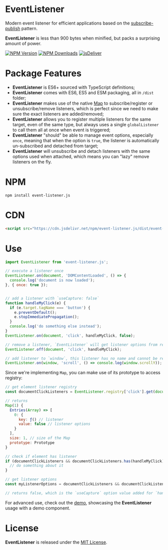 # EventListener
Modern event listener for efficient applications based on the [subscribe-publish](https://hackernoon.com/do-you-still-register-window-event-listeners-in-each-component-react-in-example-31a4b1f6f1c8) pattern.

**EventListener** is less than 900 bytes when minified, but packs a surprising amount of power.

[![NPM Version](https://img.shields.io/npm/v/event-listener.js.svg?style=flat-square)](https://www.npmjs.com/package/event-listener.js)
[![NPM Downloads](https://img.shields.io/npm/dm/event-listener.js.svg?style=flat-square)](http://npm-stat.com/charts.html?package=event-listener.js)
[![jsDeliver](https://data.jsdelivr.com/v1/package/npm/event-listener.js/badge)](https://www.jsdelivr.com/package/npm/event-listener.js)


# Package Features
* **EventListener** is ES6+ sourced with TypeScript definitions;
* **EventListener** comes with ES6, ES5 and ESM packaging, all in `/dist` folder;
* **EventListener** makes use of the native [Map](https://caniuse.com/mdn-javascript_builtins_map) to subscribe/register or unsubscribe/remove listeners, which is perfect since we need to make sure the exact listeners are added/removed;
* **EventListener** allows you to register multiple listeners for the same target, even of the same type, but always uses a single `globalListener` to call them all at once when event is triggered;
* **EventListener** "should" be able to manage event options, especially `once`, meaning that when the option is `true`, the listener is automatically un-subscribed and detached from target;
* **EventListener** will unsubscribe and detach listeners with the same options used when attached, which means you can "lazy" remove listeners on the fly.

# NPM
```
npm install event-listener.js
```

# CDN
```html
<script src="https://cdn.jsdelivr.net/npm/event-listener.js/dist/event-listener.min.js"></script>
```

# Use
```js
import EventListener from 'event-listener.js';

// execute a listener once
EventListener.on(document, 'DOMContentLoaded', () => {
  console.log('document is now loaded');
}, { once: true });


// add a listener with `useCapture: false`
function handleMyClick(e) {
  if (e.target.tagName === 'button') {
    e.preventDefault();
    e.stopImmediatePropagation();
  }
  console.log('do something else instead');
}
EventListener.on(document, 'click', handleMyClick, false);

// remove a listener, `EventListener` will get listener options from registry
EventListener.off(document, 'click', handleMyClick);

// add listener to `window`, this listener has no name and cannot be removed
EventListener.on(window, 'scroll', () => console.log(window.scrollY));
```

Since we're implementing `Map`, you can make use of its prototype to access registry:
```js
// get element listener registry
const documentClickListeners = EventListener.registry['click'].get(document);

// returns
Map(1) {
  Entries(Array) => [
    0: {
      key: ƒ() // listener
      value: false // listener options
    }
  ],
  size: 1, // size of the Map
  prototype: Prototype
}

// check if element has listener
if (documentClickListeners && documentClickListeners.has(handleMyClick)) {
  // do something about it
}

// get listener options
const myListenerOptions = documentClickListeners && documentClickListeners.get(handleMyClick));

// returns false, which is the `useCapture` option value added for `handleMyClick`
```

For advanced use, check out the [demo](./demo/index.html), showcasing the **EventListener** usage with a demo component.

# License
**EventListener** is released under the [MIT License](https://github.com/thednp/event-listener.js/blob/main/LICENSE).